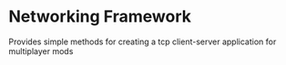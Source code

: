 # Networking Framework

Provides simple methods for creating a tcp client-server application for multiplayer mods
